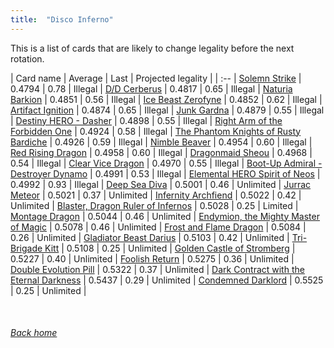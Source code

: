 ```yaml
---
title:  "Disco Inferno"
---
```


This is a list of cards that are likely to change legality before the next rotation.

| Card name | Average | Last | Projected legality |
| :-- |
[Solemn Strike](https://db.ygoprodeck.com/card/?search=Solemn%20Strike) | 0.4794 | 0.78 | Illegal |
[D/D Cerberus](https://db.ygoprodeck.com/card/?search=D/D%20Cerberus) | 0.4817 | 0.65 | Illegal |
[Naturia Barkion](https://db.ygoprodeck.com/card/?search=Naturia%20Barkion) | 0.4851 | 0.56 | Illegal |
[Ice Beast Zerofyne](https://db.ygoprodeck.com/card/?search=Ice%20Beast%20Zerofyne) | 0.4852 | 0.62 | Illegal |
[Artifact Ignition](https://db.ygoprodeck.com/card/?search=Artifact%20Ignition) | 0.4874 | 0.65 | Illegal |
[Junk Gardna](https://db.ygoprodeck.com/card/?search=Junk%20Gardna) | 0.4879 | 0.55 | Illegal |
[Destiny HERO - Dasher](https://db.ygoprodeck.com/card/?search=Destiny%20HERO%20-%20Dasher) | 0.4898 | 0.55 | Illegal |
[Right Arm of the Forbidden One](https://db.ygoprodeck.com/card/?search=Right%20Arm%20of%20the%20Forbidden%20One) | 0.4924 | 0.58 | Illegal |
[The Phantom Knights of Rusty Bardiche](https://db.ygoprodeck.com/card/?search=The%20Phantom%20Knights%20of%20Rusty%20Bardiche) | 0.4926 | 0.59 | Illegal |
[Nimble Beaver](https://db.ygoprodeck.com/card/?search=Nimble%20Beaver) | 0.4954 | 0.60 | Illegal |
[Red Rising Dragon](https://db.ygoprodeck.com/card/?search=Red%20Rising%20Dragon) | 0.4958 | 0.60 | Illegal |
[Dragonmaid Sheou](https://db.ygoprodeck.com/card/?search=Dragonmaid%20Sheou) | 0.4968 | 0.54 | Illegal |
[Clear Vice Dragon](https://db.ygoprodeck.com/card/?search=Clear%20Vice%20Dragon) | 0.4970 | 0.55 | Illegal |
[Boot-Up Admiral - Destroyer Dynamo](https://db.ygoprodeck.com/card/?search=Boot-Up%20Admiral%20-%20Destroyer%20Dynamo) | 0.4991 | 0.53 | Illegal |
[Elemental HERO Spirit of Neos](https://db.ygoprodeck.com/card/?search=Elemental%20HERO%20Spirit%20of%20Neos) | 0.4992 | 0.93 | Illegal |
[Deep Sea Diva](https://db.ygoprodeck.com/card/?search=Deep%20Sea%20Diva) | 0.5001 | 0.46 | Unlimited |
[Jurrac Meteor](https://db.ygoprodeck.com/card/?search=Jurrac%20Meteor) | 0.5021 | 0.37 | Unlimited |
[Infernity Archfiend](https://db.ygoprodeck.com/card/?search=Infernity%20Archfiend) | 0.5022 | 0.42 | Unlimited |
[Blaster, Dragon Ruler of Infernos](https://db.ygoprodeck.com/card/?search=Blaster,%20Dragon%20Ruler%20of%20Infernos) | 0.5028 | 0.25 | Limited |
[Montage Dragon](https://db.ygoprodeck.com/card/?search=Montage%20Dragon) | 0.5044 | 0.46 | Unlimited |
[Endymion, the Mighty Master of Magic](https://db.ygoprodeck.com/card/?search=Endymion,%20the%20Mighty%20Master%20of%20Magic) | 0.5078 | 0.46 | Unlimited |
[Frost and Flame Dragon](https://db.ygoprodeck.com/card/?search=Frost%20and%20Flame%20Dragon) | 0.5084 | 0.26 | Unlimited |
[Gladiator Beast Darius](https://db.ygoprodeck.com/card/?search=Gladiator%20Beast%20Darius) | 0.5103 | 0.42 | Unlimited |
[Tri-Brigade Kitt](https://db.ygoprodeck.com/card/?search=Tri-Brigade%20Kitt) | 0.5108 | 0.25 | Unlimited |
[Golden Castle of Stromberg](https://db.ygoprodeck.com/card/?search=Golden%20Castle%20of%20Stromberg) | 0.5227 | 0.40 | Unlimited |
[Foolish Return](https://db.ygoprodeck.com/card/?search=Foolish%20Return) | 0.5275 | 0.36 | Unlimited |
[Double Evolution Pill](https://db.ygoprodeck.com/card/?search=Double%20Evolution%20Pill) | 0.5322 | 0.37 | Unlimited |
[Dark Contract with the Eternal Darkness](https://db.ygoprodeck.com/card/?search=Dark%20Contract%20with%20the%20Eternal%20Darkness) | 0.5437 | 0.29 | Unlimited |
[Condemned Darklord](https://db.ygoprodeck.com/card/?search=Condemned%20Darklord) | 0.5525 | 0.25 | Unlimited |

<br>

###### [Back home](index)